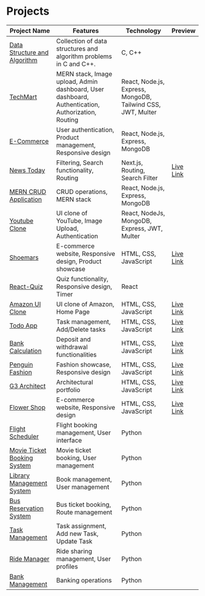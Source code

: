 # Projects

| Project Name | Features | Technology | Preview |
|--------------|----------|------------|---------|
| [Data Structure and Algorithm](https://github.com/ih-rakib/Data-Structure-and-Algorithm) | Collection of data structures and algorithm problems in C and C++. | C, C++ |
| [TechMart](https://github.com/ih-rakib/TechMart) | MERN stack, Image upload, Admin dashboard, User dashboard, Authentication, Authorization, Routing | React, Node.js, Express, MongoDB, Tailwind CSS, JWT, Multer |
| [E-Commerce](https://github.com/ih-rakib/E-Commerce) | User authentication, Product management, Responsive design | React, Node.js, Express, MongoDB |
| [News Today](https://github.com/ih-rakib/News-Today) | Filtering, Search functionality, Routing | Next.js, Routing, Search Filter | [Live Link](https://news-today-six.vercel.app/) |
| [MERN CRUD Application](https://github.com/ih-rakib/mern-CRUD-application) | CRUD operations, MERN stack | React, Node.js, Express, MongoDB |
| [Youtube Clone](https://github.com/ih-rakib/youtube-clone) | UI clone of YouTube, Image Upload, Authentication | React, NodeJs, MongoDB, Express, JWT, Multer |
| [Shoemars](https://github.com/ih-rakib/Shoemars) | E-commerce website, Responsive design, Product showcase | HTML, CSS, JavaScript | [Live Link](https://ih-rakib.github.io/Shoemars/) |
| [React-Quiz](https://github.com/ih-rakib/React-Quiz) | Quiz functionality, Responsive design, Timer | React |
| [Amazon UI Clone](https://github.com/ih-rakib/Amazon-Clone) | UI clone of Amazon, Home Page | HTML, CSS, JavaScript | [Live Link](https://ih-rakib.github.io/Amazon-Clone/) |
| [Todo App](https://github.com/ih-rakib/Todo-App) | Task management, Add/Delete tasks | HTML, CSS, JavaScript | [Live Link](https://todo-app-delta-neon.vercel.app/) |
| [Bank Calculation](https://github.com/ih-rakib/Bank-Calculation) | Deposit and withdrawal functionalities | HTML, CSS, JavaScript | [Live Link](https://ih-rakib.github.io/Bank-Calculation/) |
| [Penguin Fashion](https://github.com/ih-rakib/Penguin-Fashion) | Fashion showcase, Responsive design | HTML, CSS, JavaScript | [Live Link](https://ih-rakib.github.io/Penguin-Fashion/) |
| [G3 Architect](https://github.com/ih-rakib/G3-Architect) | Architectural portfolio | HTML, CSS, JavaScript | [Live Link](https://ih-rakib.github.io/G3-Architect/) |
| [Flower Shop](https://github.com/ih-rakib/Flower-Shop) | E-commerce website, Responsive design | HTML, CSS, JavaScript | [Live Link](https://ih-rakib.github.io/Flower-Shop/) |
| [Flight Scheduler](https://github.com/ih-rakib/Flight-Scheduler) | Flight booking management, User interface | Python |
| [Movie Ticket Booking System](https://github.com/ih-rakib/Movie-Ticket-Booking-System) | Movie ticket booking, User management | Python |
| [Library Management System](https://github.com/ih-rakib/Library-Management-System) | Book management, User management | Python |
| [Bus Reservation System](https://github.com/ih-rakib/Bus-Reservation-System) | Bus ticket booking, Route management | Python |
| [Task Management](https://github.com/ih-rakib/Task-Management-) | Task assignment, Add new Task, Update Task | Python |
| [Ride Manager](https://github.com/ih-rakib/Ride-Manager) | Ride sharing management, User profiles | Python |
| [Bank Management](https://github.com/ih-rakib/bank-management) | Banking operations | Python |
